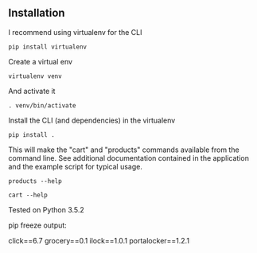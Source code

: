 ## Installation

I recommend using virtualenv for the CLI

```pip install virtualenv```

Create a virtual env 

```virtualenv venv```

And activate it

```. venv/bin/activate```

Install the CLI (and dependencies) in the virtualenv

```pip install .```

This will make the "cart" and "products" commands available from the command 
line. See additional documentation contained in the application and the 
example script for typical usage.

```products --help```

```cart --help```

Tested on Python 3.5.2

pip freeze output:

click==6.7
grocery==0.1
ilock==1.0.1
portalocker==1.2.1

